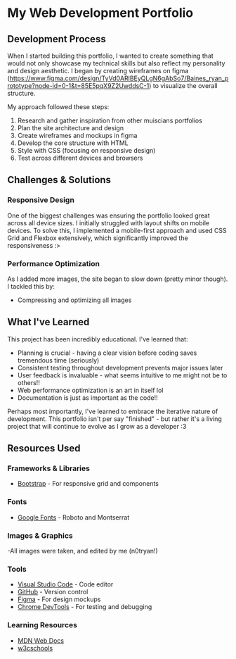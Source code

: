 # My Web Development Portfolio

## Development Process

When I started building this portfolio, I wanted to create something that would not only showcase my technical skills but also reflect my personality and design aesthetic. I began by creating wireframes on figma (https://www.figma.com/design/TyVd0ARlBEyQLgN6gAbSo7/Baines_ryan_prototype?node-id=0-1&t=85E5pqX9Z2UwddsC-1) to visualize the overall structure.

My approach followed these steps:
1. Research and gather inspiration from other muiscians portfolios
2. Plan the site architecture and design
3. Create wireframes and mockups in figma
4. Develop the core structure with HTML
5. Style with CSS (focusing on responsive design)
6. Test across different devices and browsers

## Challenges & Solutions
### Responsive Design
One of the biggest challenges was ensuring the portfolio looked great across all device sizes. I initially struggled with layout shifts on mobile devices. To solve this, I implemented a mobile-first approach and used CSS Grid and Flexbox extensively, which significantly improved the responsiveness :>

### Performance Optimization
As I added more images, the site began to slow down (pretty minor though). I tackled this by:
- Compressing and optimizing all images

## What I've Learned
This project has been incredibly educational. I've learned that:

- Planning is crucial - having a clear vision before coding saves tremendous time (seriously)
- Consistent testing throughout development prevents major issues later
- User feedback is invaluable - what seems intuitive to me might not be to others!!
- Web performance optimization is an art in itself lol
- Documentation is just as important as the code!!

Perhaps most importantly, I've learned to embrace the iterative nature of development. This portfolio isn't per say "finished" - but rather it's a living project that will continue to evolve as I grow as a developer :3

## Resources Used
### Frameworks & Libraries
- [Bootstrap](https://getbootstrap.com/) - For responsive grid and components

### Fonts
- [Google Fonts](https://fonts.google.com/) - Roboto and Montserrat

### Images & Graphics
-All images were taken, and edited by me (n0tryan!)

### Tools
- [Visual Studio Code](https://code.visualstudio.com/) - Code editor
- [GitHub](https://github.com/) - Version control
- [Figma](https://www.figma.com/) - For design mockups
- [Chrome DevTools](https://developers.google.com/web/tools/chrome-devtools) - For testing and debugging

### Learning Resources
- [MDN Web Docs](https://developer.mozilla.org/)
- [w3cschools](https://www.w3schools.com/)
